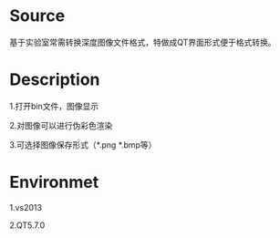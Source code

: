 # Source
 基于实验室常需转换深度图像文件格式，特做成QT界面形式便于格式转换。
# Description
 1.打开bin文件，图像显示
 
 2.对图像可以进行伪彩色渲染
 
 3.可选择图像保存形式（*.png *.bmp等）
 # Environmet
 1.vs2013
 
 2.QT5.7.0
